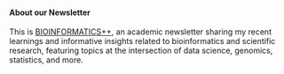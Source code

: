 #### About our Newsletter

This is [BIOINFORMATICS++](https://learningbioinformatics.substack.com/), an academic newsletter sharing my recent learnings and informative insights related to bioinformatics and scientific research, featuring topics at the intersection of data science, genomics, statistics, and more.
